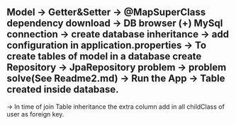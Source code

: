Model -> Getter&Setter -> @MapSuperClass dependency download ->
DB browser (+) MySql connection -> create database inheritance ->
add configuration in application.properties -> To create tables of model
in a database create Repository -> JpaRepository problem -> problem solve(See
Readme2.md) -> Run the App -> Table created inside database.
--------------------------------------------------------------------------
-> In time of join Table inheritance the extra column add in all childClass of user as foreign 
key.